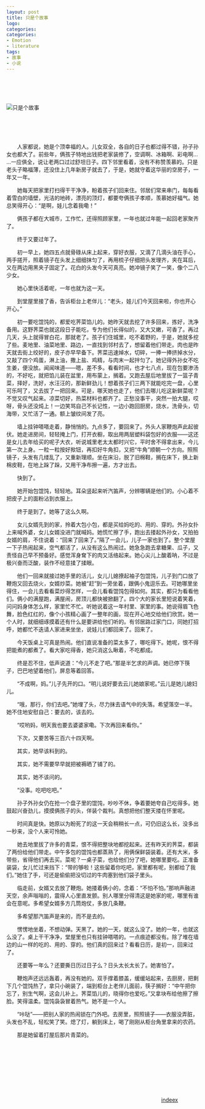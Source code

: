 ```yaml
---
layout: post
title: 只是个故事
logo: 
categories:
categories:
- Emotion
- literature
tags:
- 故事
- 小说
---
```





　　　　　
　　　　　




　　　　　
　　　　　



![只是个故事](http://www.ctps.cn/PhotoNet/Profiles2011/20130411/2013411211572824.jpg)


　　　　　
　　　　　　　　
　　　　　
　　　　　




　　　　　
　　　　　

　　人家都说，她是个顶幸福的人。儿女双全，各自的日子也都过得不错，孙子孙女也都大了。前些年，俩孩子特地出钱把老家装修了，空调啊、冰箱啊、彩电啊... ...一应俱全，说让老两口过过舒坦日子。四下邻里看着，没有不称赞羡慕的。只是老头子略福薄，还没住上几年新房子就去了，于是，她就守着这华丽的空房子，一年又一年。﻿


　　她每天把家里打扫得干干净净，盼着孩子们回来住。邻居们常来串门，每每看着雪白的墙壁，光洁的地砖，漂亮的顶灯，都要夸俩孩子孝顺，羡慕她好福气。她总笑得开心：“是啊，娃儿念着我嘞！”﻿


　　俩孩子都在大城市，工作忙，还得照顾家里，一年也就过年能一起回老家聚齐了。﻿


　　终于又要过年了。﻿


　　初一早上，她四五点就骨碌从床上起来，穿好衣服，又滴了几滴头油在手心，两手搓开，照着镜子在头发上细细抹匀了，再用梳子仔细把头发理齐，夹在耳后，又在两边用黑夹子固定了。花白的头发今天可真亮。她冲镜子笑了一笑，像个二八少女。﻿


　　她心里快活着呢，一年也就为这一天。﻿


　　到堂屋里接了香，告诉柜台上老伴儿：“老头，娃儿们今天回来啦，你也开心开心。”﻿


　　初一要吃馄饨的，都爱吃荠菜馅儿的。她昨天就去挖了许多回来，拣好，洗净备用。这野荠菜也就这段日子能吃，专为他们长得似的，又大又嫩，可香了。再过几天，头上就得冒白花，那就老了。孩子们住城里，吃不着野的，于是，她就多挖了些。麦地里、油菜地里、路边，一直找到邻村去了，想留着他们带走。肉也是昨天就去街上绞好的，皮子亦早早备下。荠菜迅速焯水，切碎，一捧一捧挤掉水分，又敲了四个鸡蛋，淋上油，撒上盐、鸡精，与肉末一起拌匀了。她记得外孙女不吃生姜，便没放。闻闻味道——嗯，差不多。看看时间，也才七八点，现在包要渗汤的，不好吃，就把馅儿装在盆里，用布蒙上，搁着。又跑去屋后地里拔了一篮子青菜，择好，洗好，水汪汪的，那新鲜劲儿！想着孩子们三两下就能吃完一盘，心里可乐呵了，又去拔了一把回来。可是，哪天她也走了，他们去哪儿吃这新鲜菜呢？不觉又叹气起来。凉菜切好，热菜材料也都齐了。正愁没事干，突然一拍大腿，哎呀，骨头还没炖上！一边笑骂自己不长记性，一边小跑回厨房，烧水，洗骨头，切海带，又忙活了一通。额上皱纹间发了亮。﻿


　　墙上挂钟嗒嗒走着，静悄悄的。九点多了，要回来了。外头人家鞭炮声此起彼伏。她走进房间，轻轻掩上门，打开衣橱，取出用两层塑料袋包好的衣服——这还是女儿去年给买的呢子大衣，听说城里老太太都时兴它，平时舍不得拿出来，今儿第一次上身。一粒一粒按好揿钮，再扣好牛角扣，又把“牛角”顺朝一个方向。照照镜子，头发有几缕乱了，又重新理顺。坐在床沿，脱了旧棉鞋，搁在床下，换上新棉皮鞋，在地上跺了跺，又用干净布擦一遍，方才出去。﻿


　　快到了。﻿


　　她开始包馄饨，轻轻地。耳朵竖起来听汽笛声，分辨哪辆是他们的。小心着不把皮子上的面粉沾到衣服上。﻿

　　终于是到了。她等了这么久啊。﻿


　　女儿女婿先到的家，拎着大包小包，都是买给妈吃的、用的、穿的。外孙女扑上来喊外婆，女儿女婿没进门就喊妈。她慌忙擦了手，跑出去搂起外孙女，又拍拍女婿的肩，不住说着：“回来了回来了。”隔了一会儿，儿子一家也到了。整个堂屋一下子热闹起来，空气都活了，从没有这么热闹过。她急急跑去拿糖果、瓜子，又责怪自己早不预备好。感觉浑身耷下的肉又活络起来。她心尖儿上酸着呐，不过是极兴奋而泛酸，装作不经意揉了揉眼。﻿


　　他们一回来就接过她手里的活儿，女儿儿媳撩起袖子包馄饨，儿子到门口放了鞭炮又回去烧火，女婿炒菜。她被“赶”到一旁坐着，跟俩小鬼逗乐去。可她哪里坐得住，一会儿去看看菜炒得怎样，一会儿看看馄饨包得如何。其实，都只为看看他们。俩小的满屋跑，满屋闹，房顶儿都快被掀翻了。四个大的家长里短说着笑着，问问妈身体怎么样，家里忙不忙。听她说着这一年村里、家里的事。她说得眉飞色舞，脸色红红的，像个小孩精心画了一整年的画，现在开心地交给他们欣赏。她一个人时，就细细琢摸着还有什么是要讲给他们听的。有邻居路过家门口，同她打招呼，她都忙不迭请人家进来坐坐，说娃儿们都回来了。回来了。﻿


　　今天饭桌上可真是热闹。他们直说准备的菜太多了，哪吃得下。她呢，恨不得把能煮的都煮了。看大家吃得香，她只消这么瞅着，不吃都成。﻿


　　终是忍不住，低声说道：“今儿不走了吧。”那是半乞求的声调。她已停下筷子，巴巴地望着他们，屏息等着回答。﻿


　　“不成啊，妈。”儿子先开的口。“明儿说好要去云儿她娘家呢。”云儿是她儿媳妇儿。﻿


　　“哦，那行，你们去吧。”她埋了头，尽力抹去语气中的失落。希望落空一半。她不住地安慰自己：要去的，该去的。﻿


　　“哎哟妈，明天我也要去婆婆家嘞。下次再回来看你。”﻿


　　下次，又要苦等三百六十四天啊。﻿ 


　　其实，她早该料到的。﻿


　　其实，她不需要早早就把被褥晒了铺了的。﻿


　　其实，她不该问的。﻿


　　“没事。吃吧吃吧。”﻿


　　孙子外孙女仍在抢一个盘子里的馄饨，吵吵不休，争着要她夸自己吃得多。她鼓起兴奋劲儿，摸摸俩孩子的头，佯装个裁判。真想把他们整天搂在怀里呢。﻿


　　时间真是快。她原以为盼死了的这一天会稍稍长一点，可仍旧这么长，没多出一秒来，没个人来可怜她。﻿


　　她去地里拔了许多的青菜，恨不得把整块地都挖起来。还有昨天的荠菜，都装了两份给他们带走。中午多包的馄饨也都蒸熟了，用俩保鲜袋装着。还有大米，多带些，省得他们再去买。菜呢？一桌子菜，也给他们分了吧，她哪里要吃。正准备装袋，女儿忙过来挡下：“带的够啦！这些留着你吃吧，家里都有呢，别都给了我们。”她住了手，可还是偷偷把没切过的牛肉塞到他们袋子里头。﻿


　　临走前，女婿又去放了鞭炮。她搂着俩小的，念着：“不怕不怕。”那响声融进天空，余声嗡嗡的，震得人心里直发颤。别人哪里分得清这是她家的呢，哪里有谁会在意呢。多希望女婿多方几筒炮仗，多放几条鞭。﻿


　　多希望那汽笛声是来的，而不是去的。﻿


　　愣愣地坐着，不想动弹。天黑了。她的一天，就这么没了。她的一年，也就这么没了。桌上干干净净，堂屋里也只有挂钟嗒嗒的。一点痕迹都没有。除了堆在墙边的山一样的吃的、用的、穿的。他们真的回来过？看看日历，是初一，回来过了。﻿


　　还要等一年么？还要撕日历过日子么？日头太长太长了。她害怕了。﻿


　　鞭炮声还远远轰着，再没有她的。双手撑着膝盖，缓缓站起来，去厨房，把剩下几个馄饨热了，拿只小碗装了，端到柜台上老伴儿面前，筷子搁好：“中午把你忘了，别生气啊，这会儿补上。荠菜馅儿的，晓得你也爱吃。”又拿块布给他擦了擦脸。笑得温柔。馄饨袅袅冒着热气。她不是一个人。﻿


　　“咔哒”——把别人家的热闹锁在门外吧。去房里，照照镜子——衣服没弄脏，头发也不乱，轻松笑了笑。熄了灯，躺到床上，喝了刚刚从柜台角里拿来的农药。﻿


　　那是她留着打屋后那片青菜的。


















　　　　　　　　
　　　　　
　　　　　




　　　　　
　　　　　


　　　　　
　　　　　　　　
　　　　　
　　　　　




　　　　　
　　　　　



　　　　　　　　　　　　　　　　　　　　　　　　　　　　　[indeex](https://imisslovelove.github.io/cn)

